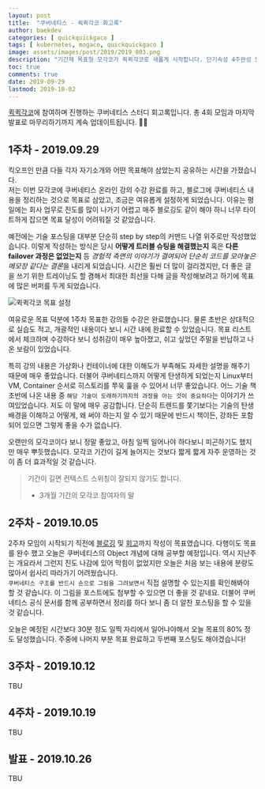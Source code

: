 ```yaml
---
layout: post
title:  "쿠버네티스 - 퀵퀵각코 회고록"
author: baekdev
categories: [ quickquickgaco ]
tags: [ kubernetes, mogaco, quickquickgaco ]
image: assets/images/post/2019/2019_003.png
description: "기간제 목표형 모각코가 퀵퀵각코로 새롭게 시작합니다. 단기속성 4주완성 모각코를 하면서 제가 세운 쿠버네티스 기초 정복을 목표로 매주 개발 일지를 회고록 형태로 남깁니다. 총 4회 모임에 마지막 발표까지 이 회고록은 계속 업데이트 됩니다."
toc: true
comments: true   
date: 2019-09-29 
lastmod: 2019-10-02
---  
```



[퀵퀵각코](https://www.notion.so/baekdev/4-0a3e47e8583e4019b5215a1ec83d5a1a)에 참여하며 진행하는 쿠버네티스 스터디 회고록입니다. 총 4회 모임과 마지막 발표로 마무리하기까지 계속 업데이트됩니다. ✍🏻  


## 1주차 - 2019.09.29  
킥오프인 만큼 다들 각자 자기소개와 어떤 목표해야 삼았는지 공유하는 시간을 가졌습니다.  
저는 이번 모각코에 쿠버네티스 온라인 강의 수강 완료를 하고, 블로그에 쿠버네티스 내용을 정리하는 것으로 목표로 삼았고, 조금은 여유롭게 설정하게 되었습니다. 이유는 평일에는 회사 업무로 진도를 많이 나가기 어렵고 매주 블로깅도 같이 해야 하니 너무 타이트하게 잡으면 목표 달성이 어려워질 것 같았습니다.  

예전에는 기술 포스팅을 대부분 단순히 step by step의 커맨드 나열 위주로만 작성했었습니다. 이렇게 작성하는 방식은 당시 **어떻게 트러블 슈팅을 해결했는지** 혹은 **다른 failover 과정은 없었는지** 등 *경험적 측면의 이야기가 결여되어 단순히 코드를 모아놓은 메모장 같다는 결론*을 내리게 되었습니다. 시간은 훨씬 더 많이 걸리겠지만, 더 좋은 글을 쓰기 위한 트레이닝도 할 겸해서 최대한 최선을 다해 글을 작성해보려고 하기에 목표에 많은 버퍼를 두게 되었습니다.  

![퀵퀵각코 목표 설정]({{site.baseurl}}/{{site.assetsurl}}/images/post/2019/2019_003_001.png)   

여유로운 목표 덕분에 1주차 목표한 강의들 수강은 완료했습니다. 물론 초반은 상대적으로 실습도 적고, 개괄적인 내용이다 보니 시간 내에 완료할 수 있었습니다. 목표 리스트에서 체크하며 수강하다 보니 성취감이 매우 높아졌고, 쉬고 싶었던 주말을 반납하고 나온 보람이 있었습니다.  

특히 강의 내용은 가상화나 컨테이너에 대한 이해도가 부족해도 자세한 설명을 해주기 때문에 매우 좋았습니다. 더불어 쿠버네티스까지 어떻게 탄생하게 되었는지 Linux부터 VM, Container 순서로 히스토리를 쭈욱 훑을 수 있어서 너무 좋았습니다. 어느 기술 책 초반에 나온 내용 중 `해당 기술이 도래하기까지의 과정을 아는 것이 중요하다`는 이야기가 쓰여있었습니다. 저도 이 말에 매우 공감합니다. 단순히 트렌드를 쫓기보다는 기술의 탄생 배경을 이해하고 어떻게, 왜 써야 하는지 알 수 있기 때문에 반드시 책이든, 강좌든 포함되어 있으면 그렇게 좋을 수가 없습니다.  

오랜만의 모각코이다 보니 정말 좋았고, 아침 일찍 일어나야 하다보니 피곤하기도 했지만 매우 뿌듯했습니다. 모각코 기간이 길게 늘어지는 것보다 짧게 짧게 자주 운영하는 것이 좀 더 효과적일 것 같습니다.  

> 기간이 길면 컨텍스트 스위칭이 잘되지 않기도 합니다. 
> - 3개월 기간의 모각코 참여자의 말  


## 2주차 - 2019.10.05  
2주차 모임이 시작되기 직전에 [블로깅]({{site.url}}{{site.baseurl}}/post/5) 및 [회고]({{site.url}}{{site.baseurl}}/post/3)까지 작성이 목표였습니다. 다행이도 목표를 완수 했고 오늘은 쿠버네티스의 Object 개념에 대해 공부할 예정입니다. 역시 지난주는 개요라서 그런지 진도 나감에 있어 막힘이 없었지만 오늘은 처음 보는 내용에 분량도 많아서 쉽사리 따라가기 어려웠습니다.  
`쿠버네티스 구조를 반드시 손으로 그림을 그려보면서` 직접 설명할 수 있는지를 확인해봐야 할 것 같습니다. 이 그림을 포스트에도 첨부할 수 있으면 더 좋을 것 같네요. 더불어 쿠버네티스 공식 문서를 함께 공부하면서 정리를 하다 보니 좀 더 알찬 포스팅을 할 수 있을 것 같습니다.  

오늘은 예정된 시간보다 30분 정도 일찍 자리에서 일어나야해서 오늘 목표의 80% 정도 달성했습니다. 주중에 나머지 부분 목표 완료하고 두번째 포스팅도 해야겠습니다!  


## 3주차 - 2019.10.12  
TBU  

## 4주차 - 2019.10.19  
TBU  

## 발표 - 2019.10.26   
TBU  

